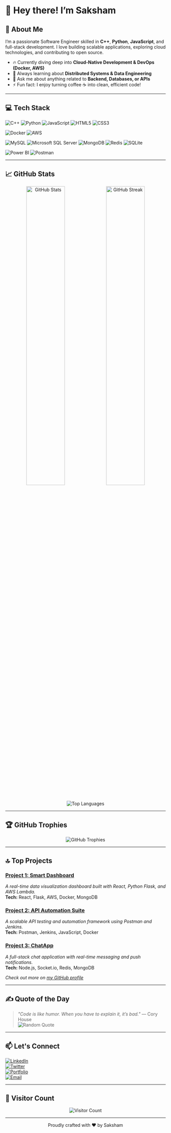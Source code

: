 # 👋 Hey there! I’m Saksham

## 🔭 About Me
I’m a passionate Software Engineer skilled in **C++**, **Python**, **JavaScript**, and full-stack development. I love building scalable applications, exploring cloud technologies, and contributing to open source.  

- 🔥 Currently diving deep into **Cloud-Native Development & DevOps (Docker, AWS)**  
- 🌱 Always learning about **Distributed Systems & Data Engineering**  
- 💬 Ask me about anything related to **Backend, Databases, or APIs**  
- ⚡ Fun fact: I enjoy turning coffee ☕️ into clean, efficient code!  

---

## 💻 Tech Stack

![C++](https://img.shields.io/badge/c++-%2300599C.svg?style=for-the-badge&logo=c%2B%2B&logoColor=white)
![Python](https://img.shields.io/badge/python-3670A0?style=for-the-badge&logo=python&logoColor=ffdd54)
![JavaScript](https://img.shields.io/badge/javascript-%23323330.svg?style=for-the-badge&logo=javascript&logoColor=%23F7DF1E)
![HTML5](https://img.shields.io/badge/html5-%23E34F26.svg?style=for-the-badge&logo=html5&logoColor=white)
![CSS3](https://img.shields.io/badge/css3-%231572B6.svg?style=for-the-badge&logo=css3&logoColor=white)

![Docker](https://img.shields.io/badge/docker-%230db7ed.svg?style=for-the-badge&logo=docker&logoColor=white)
![AWS](https://img.shields.io/badge/AWS-%23FF9900.svg?style=for-the-badge&logo=amazon-aws&logoColor=white)

![MySQL](https://img.shields.io/badge/mysql-4479A1.svg?style=for-the-badge&logo=mysql&logoColor=white)
![Microsoft SQL Server](https://img.shields.io/badge/Microsoft%20SQL%20Server-CC2927?style=for-the-badge&logo=microsoft%20sql%20server&logoColor=white)
![MongoDB](https://img.shields.io/badge/mongodb-%234ea94b.svg?style=for-the-badge&logo=mongodb&logoColor=white)
![Redis](https://img.shields.io/badge/redis-%23DD0031.svg?style=for-the-badge&logo=redis&logoColor=white)
![SQLite](https://img.shields.io/badge/sqlite-%2307405e.svg?style=for-the-badge&logo=sqlite&logoColor=white)

![Power BI](https://img.shields.io/badge/power_bi-F2C811?style=for-the-badge&logo=powerbi&logoColor=black)
![Postman](https://img.shields.io/badge/Postman-FF6C37?style=for-the-badge&logo=postman&logoColor=white)

---

## 📈 GitHub Stats

<p align="center">
  <img src="https://github-readme-stats.vercel.app/api?username=saksham634&show_icons=true&theme=radical&count_private=true&include_all_commits=true" alt="GitHub Stats" width="49%" />
  <img src="https://github-readme-streak-stats.herokuapp.com/?user=saksham634&theme=radical" alt="GitHub Streak" width="49%" />
</p>

<p align="center">
  <img src="https://github-readme-stats.vercel.app/api/top-langs/?username=saksham634&layout=compact&theme=radical" alt="Top Languages" />
</p>

---

## 🏆 GitHub Trophies

<p align="center">
  <img src="https://github-profile-trophy.vercel.app/?username=saksham634&theme=radical&no-bg=true&margin-w=15" alt="GitHub Trophies" />
</p>

---

## 🔝 Top Projects

### [Project 1: Smart Dashboard](https://github.com/saksham634/smart-dashboard)  
_A real-time data visualization dashboard built with React, Python Flask, and AWS Lambda._  
**Tech:** React, Flask, AWS, Docker, MongoDB

### [Project 2: API Automation Suite](https://github.com/saksham634/api-automation)  
_A scalable API testing and automation framework using Postman and Jenkins._  
**Tech:** Postman, Jenkins, JavaScript, Docker

### [Project 3: ChatApp](https://github.com/saksham634/chatapp)  
_A full-stack chat application with real-time messaging and push notifications._  
**Tech:** Node.js, Socket.io, Redis, MongoDB

*Check out more on [my GitHub profile](https://github.com/saksham634?tab=repositories)*

---

## ✍️ Quote of the Day  
> _"Code is like humor. When you have to explain it, it’s bad."_ — Cory House  
![Random Quote](https://quotes-github-readme.vercel.app/api?type=horizontal&theme=radical)

---

## 📫 Let's Connect

[![LinkedIn](https://img.shields.io/badge/LinkedIn-blue?style=for-the-badge&logo=linkedin&logoColor=white)](https://linkedin.com/in/your-linkedin)  
[![Twitter](https://img.shields.io/badge/Twitter-1DA1F2?style=for-the-badge&logo=twitter&logoColor=white)](https://twitter.com/your-twitter)  
[![Portfolio](https://img.shields.io/badge/Portfolio-gray?style=for-the-badge&logo=google-chrome&logoColor=white)](https://your-portfolio.com)  
[![Email](https://img.shields.io/badge/Email-D14836?style=for-the-badge&logo=gmail&logoColor=white)](mailto:your.email@example.com)

---

## 👀 Visitor Count

<p align="center">
  <img src="https://visitcount.itsvg.in/api?id=saksham634&icon=0&color=0" alt="Visitor Count" />
</p>

---

<p align="center">
  Proudly crafted with ❤️ by Saksham  
</p>
